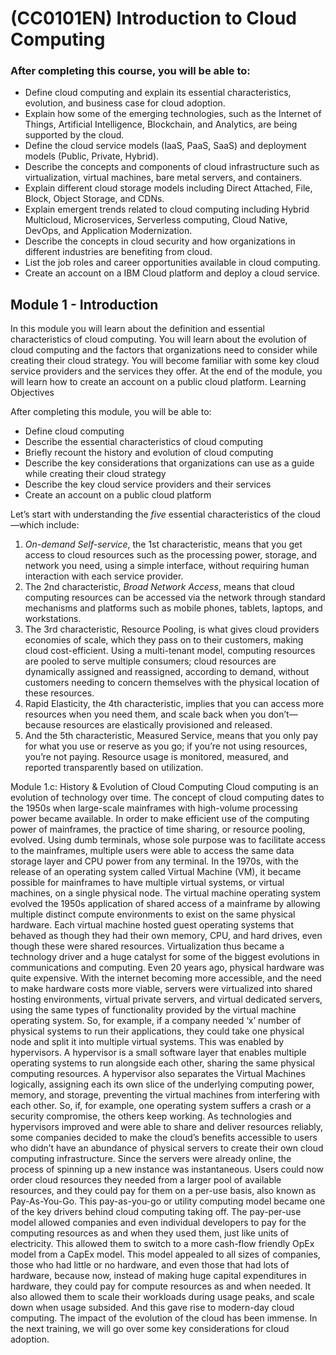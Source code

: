 # (CC0101EN) Introduction to Cloud Computing

### After completing this course, you will be able to: 

*   Define cloud computing and explain its essential characteristics, evolution, and business case for cloud adoption.
*   Explain how some of the emerging technologies, such as the Internet of Things, Artificial Intelligence, Blockchain, and Analytics, are being supported by the cloud.
*   Define the cloud service models (IaaS, PaaS, SaaS) and deployment models (Public, Private, Hybrid).
*   Describe the concepts and components of cloud infrastructure such as virtualization, virtual machines, bare metal servers, and containers.
*   Explain different cloud storage models including Direct Attached, File, Block, Object Storage, and CDNs.
*   Explain emergent trends related to cloud computing including Hybrid Multicloud, Microservices, Serverless computing, Cloud Native, DevOps, and Application Modernization.
*   Describe the concepts in cloud security and how organizations in different industries are benefiting from cloud.
*   List the job roles and career opportunities available in cloud computing.
*   Create an account on a IBM Cloud platform and deploy a cloud service.

## Module 1 - Introduction

In this module you will learn about the definition and essential characteristics of cloud computing. You will learn about the evolution of cloud computing and the factors that organizations need to consider while creating their cloud strategy. You will become familiar with some key cloud service providers and the services they offer. At the end of the module, you will learn how to create an account on a public cloud platform.
Learning Objectives

After completing this module, you will be able to:

*    Define cloud computing
*    Describe the essential characteristics of cloud computing
*    Briefly recount the history and evolution of cloud computing
*    Describe the key considerations that organizations can use as a guide while creating their cloud strategy
*    Describe the key cloud service providers and their services
*    Create an account on a public cloud platform

Let’s start with understanding the _five_ essential characteristics of the cloud—which include:

1. _On-demand Self-service_, the 1st characteristic, means that you get access to cloud resources such as the processing power, storage, and network you need, using a  simple interface, without requiring human interaction with each service provider.
2. The 2nd characteristic, _Broad Network Access_, means that cloud computing resources can be accessed via the network through standard mechanisms and platforms such as mobile phones, tablets, laptops, and workstations.
3. The 3rd characteristic, Resource Pooling, is what gives cloud providers economies of scale, which they pass on to their customers, making cloud cost-efficient.
Using a multi-tenant model, computing resources are pooled to serve multiple consumers; cloud resources are dynamically assigned and reassigned, according to demand, without customers needing to concern themselves with the physical location of these resources.
4. Rapid Elasticity, the 4th characteristic, implies that you can access more resources when you need them, and scale back when you don’t—because resources are elastically provisioned and released.
5. And the 5th characteristic, Measured Service, means that you only pay for what you use or reserve as you go; if you’re not using resources, you’re not paying.
Resource usage is monitored, measured, and reported transparently based on utilization.



Module 1.c: History & Evolution of Cloud Computing
Cloud computing is an evolution of technology over time.
The concept of cloud computing dates to the 1950s when large-scale mainframes with high-volume processing power became available.
In order to make efficient use of the computing power of mainframes, the practice of time sharing, or resource pooling, evolved.
Using dumb terminals, whose sole purpose was to facilitate access to the mainframes, multiple users were able to access the same data storage layer and CPU power from any terminal.
In the 1970s, with the release of an operating system called Virtual Machine (VM), it became possible for mainframes to have multiple virtual systems, or virtual machines, on a single physical node.
The virtual machine operating system evolved the 1950s application of shared access of a mainframe by allowing multiple distinct compute environments to exist on the same physical hardware.
Each virtual machine hosted guest operating systems that behaved as though they had their own memory, CPU, and hard drives, even though these were shared resources.
Virtualization thus became a technology driver and a huge catalyst for some of the biggest evolutions in communications and computing.
Even 20 years ago, physical hardware was quite expensive.
With the internet becoming more accessible, and the need to make hardware costs more viable, servers were virtualized into shared hosting environments, virtual private servers, and virtual dedicated servers, using the same types of functionality provided by the virtual machine operating system.
So, for example, if a company needed ‘x’ number of physical systems to run their applications, they could take one physical node and split it into multiple virtual systems.
This was enabled by hypervisors.
A hypervisor is a small software layer that enables multiple operating systems to run alongside each other, sharing the same physical computing resources.
A hypervisor also separates the Virtual Machines logically, assigning each its own slice of the underlying computing power, memory, and storage, preventing the virtual machines from interfering with each other.
So, if, for example, one operating system suffers a crash or a security compromise, the others keep working.
As technologies and hypervisors improved and were able to share and deliver resources reliably, some companies decided to make the cloud’s benefits accessible to users who didn’t have an abundance of physical servers to create their own cloud computing infrastructure.
Since the servers were already online, the process of spinning up a new instance was instantaneous.
Users could now order cloud resources they needed from a larger pool of available resources, and they could pay for them on a per-use basis, also known as Pay-As-You-Go.
This pay-as-you-go or utility computing model became one of the key drivers behind cloud computing taking off.
The pay-per-use model allowed companies and even individual developers to pay for the computing resources as and when they used them, just like units of electricity.
This allowed them to switch to a more cash-flow friendly OpEx model from a CapEx model.
This model appealed to all sizes of companies, those who had little or no hardware, and even those that had lots of hardware, because now, instead of making huge capital expenditures in hardware, they could pay for compute resources as and when needed.
It also allowed them to scale their workloads during usage peaks, and scale down when usage subsided.
And this gave rise to modern-day cloud computing.
The impact of the evolution of the cloud has been immense.
In the next training, we will go over some key considerations for cloud adoption.
